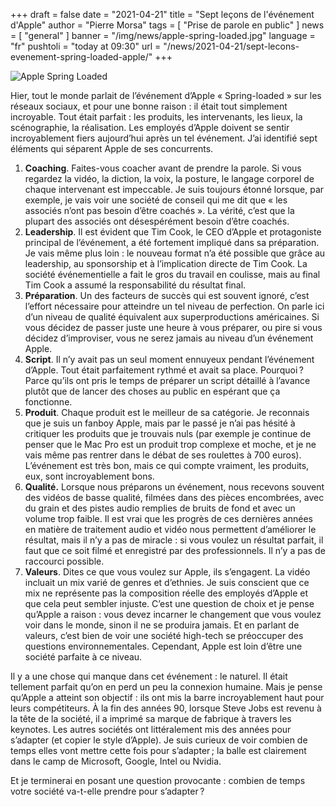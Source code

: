 +++
draft = false
date = "2021-04-21"
title = "Sept leçons de l'événement d'Apple"
author = "Pierre Morsa"
tags = [ "Prise de parole en public" ]
news = [ "general" ]
banner = "/img/news/apple-spring-loaded.jpg"
language = "fr"
pushtoli = "today at 09:30"
url = "/news/2021-04-21/sept-lecons-evenement-spring-loaded-apple/"
+++

![Apple Spring Loaded](/img/news/apple-spring-loaded.jpg)

Hier, tout le monde parlait de l’événement d’Apple « Spring-loaded » sur les réseaux sociaux, et pour une bonne raison : il était tout simplement incroyable. Tout était parfait : les produits, les intervenants, les lieux, la scénographie, la réalisation. Les employés d’Apple doivent se sentir incroyablement fiers aujourd’hui après un tel événement. J’ai identifié sept éléments qui séparent Apple de ses concurrents.

1. **Coaching**. Faites-vous coacher avant de prendre la parole. Si vous regardez la vidéo, la diction, la voix, la posture, le langage corporel de chaque intervenant est impeccable. Je suis toujours étonné lorsque, par exemple, je vais voir une société de conseil qui me dit que « les associés n’ont pas besoin d’être coachés ». La vérité, c’est que la plupart des associés ont désespérément besoin d’être coachés.
2. **Leadership**. Il est évident que Tim Cook, le CEO d’Apple et protagoniste principal de l’événement, a été fortement impliqué dans sa préparation. Je vais même plus loin : le nouveau format n’a été possible que grâce au leadership, au sponsorship et à l’implication directe de Tim Cook. La société événementielle a fait le gros du travail en coulisse, mais au final Tim Cook a assumé la responsabilité du résultat final.
3. **Préparation**. Un des facteurs de succès qui est souvent ignoré, c’est l’effort nécessaire pour atteindre un tel niveau de perfection. On parle ici d’un niveau de qualité équivalent aux superproductions américaines. Si vous décidez de passer juste une heure à vous préparer, ou pire si vous décidez d’improviser, vous ne serez jamais au niveau d’un événement Apple.
4. **Script**. Il n’y avait pas un seul moment ennuyeux pendant l’événement d’Apple. Tout était parfaitement rythmé et avait sa place. Pourquoi ? Parce qu’ils ont pris le temps de préparer un script détaillé à l’avance plutôt que de lancer des choses au public en espérant que ça fonctionne.
5. **Produit**. Chaque produit est le meilleur de sa catégorie. Je reconnais que je suis un fanboy Apple, mais par le passé je n’ai pas hésité à critiquer les produits que je trouvais nuls (par exemple je continue de penser que le Mac Pro est un produit trop complexe et moche, et je ne vais même pas rentrer dans le débat de ses roulettes à 700 euros). L’événement est très bon, mais ce qui compte vraiment, les produits, eux, sont incroyablement bons.
6. **Qualité.** Lorsque nous préparons un événement, nous recevons souvent des vidéos de basse qualité, filmées dans des pièces encombrées, avec du grain et des pistes audio remplies de bruits de fond et avec un volume trop faible. Il est vrai que les progrès de ces dernières années en matière de traitement audio et vidéo nous permettent d’améliorer le résultat, mais il n’y a pas de miracle : si vous voulez un résultat parfait, il faut que ce soit filmé et enregistré par des professionnels. Il n’y a pas de raccourci possible.
7. **Valeurs**. Dites ce que vous voulez sur Apple, ils s’engagent. La vidéo incluait un mix varié de genres et d’ethnies. Je suis conscient que ce mix ne représente pas la composition réelle des employés d’Apple et que cela peut sembler injuste. C’est une question de choix et je pense qu’Apple a raison : vous devez incarner le changement que vous voulez voir dans le monde, sinon il ne se produira jamais. Et en parlant de valeurs, c’est bien de voir une société high-tech se préoccuper des questions environnementales. Cependant, Apple est loin d’être une société parfaite à ce niveau.

Il y a une chose qui manque dans cet événement : le naturel. Il était tellement parfait qu’on en perd un peu la connexion humaine. Mais je pense qu’Apple a atteint son objectif : ils ont mis la barre incroyablement haut pour leurs compétiteurs. À la fin des années 90, lorsque Steve Jobs est revenu à la tête de la société, il a imprimé sa marque de fabrique à travers les keynotes. Les autres sociétés ont littéralement mis des années pour s’adapter (et copier le style d’Apple). Je suis curieux de voir combien de temps elles vont mettre cette fois pour s’adapter ; la balle est clairement dans le camp de Microsoft, Google, Intel ou Nvidia.

Et je terminerai en posant une question provocante : combien de temps votre société va-t-elle prendre pour s’adapter ?
